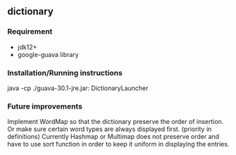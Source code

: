 ## dictionary

### Requirement
* jdk12+
* google-guava library

### Installation/Running instructions
java -cp ./guava-30.1-jre.jar: DictionaryLauncher 

### Future improvements
Implement WordMap so that the dictionary preserve the order of insertion. Or make sure certain word types are always displayed first. (priority in definitions)
Currently Hashmap or Multimap does not preserve order and have to use sort function in order to keep it uniform in displaying the entries.

